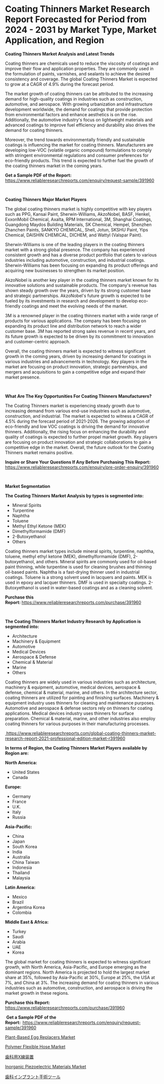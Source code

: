 <p><h1>Coating Thinners Market Research Report Forecasted for Period from 2024 -  2031 by Market Type, Market Application, and Region</h1></p><p><strong>Coating Thinners Market Analysis and Latest Trends</strong></p>
<p><p>Coating thinners are chemicals used to reduce the viscosity of coatings and improve their flow and application properties. They are commonly used in the formulation of paints, varnishes, and sealants to achieve the desired consistency and coverage. The global Coating Thinners Market is expected to grow at a CAGR of 4.9% during the forecast period. </p><p>The market growth of coating thinners can be attributed to the increasing demand for high-quality coatings in industries such as construction, automotive, and aerospace. With growing urbanization and infrastructure development worldwide, the demand for coatings that provide protection from environmental factors and enhance aesthetics is on the rise. Additionally, the automotive industry's focus on lightweight materials and advanced coatings to improve fuel efficiency and durability also drives the demand for coating thinners.</p><p>Moreover, the trend towards environmentally friendly and sustainable coatings is influencing the market for coating thinners. Manufacturers are developing low-VOC (volatile organic compound) formulations to comply with stringent environmental regulations and consumer preferences for eco-friendly products. This trend is expected to further fuel the growth of the coating thinners market in the coming years.</p></p>
<p><strong>Get a Sample PDF of the Report:&nbsp;</strong> <a href="https://www.reliableresearchreports.com/enquiry/request-sample/391960">https://www.reliableresearchreports.com/enquiry/request-sample/391960</a></p>
<p>&nbsp;</p>
<p><strong>Coating Thinners Major Market Players</strong></p>
<p><p>The global coating thinners market is highly competitive with key players such as PPG, Kansai Paint, Sherwin-Williams, AkzoNobel, BASF, Henkel, ExxonMobil Chemical, Axalta, RPM International, 3M, Shanghai Coatings, Guangdong Maydos Building Materials, SK Chemical, Hempel, Shenzhen Zhanchen Paints, SANKYO CHEMICAL, Shell, Jotun, SKSHU Paint, Yips Chemical, DAISHIN CHEMICAL, DICHEM, and Wattyl (Valspar Paint).</p><p>Sherwin-Williams is one of the leading players in the coating thinners market with a strong global presence. The company has experienced consistent growth and has a diverse product portfolio that caters to various industries including automotive, construction, and industrial coatings. Sherwin-Williams has been focusing on expanding its product offerings and acquiring new businesses to strengthen its market position.</p><p>AkzoNobel is another key player in the coating thinners market known for its innovative solutions and sustainable products. The company's revenue has shown steady growth over the years, driven by its strong customer base and strategic partnerships. AkzoNobel's future growth is expected to be fueled by its investments in research and development to develop eco-friendly coatings and meet the evolving needs of the market.</p><p>3M is a renowned player in the coating thinners market with a wide range of products for various applications. The company has been focusing on expanding its product line and distribution network to reach a wider customer base. 3M has reported strong sales revenue in recent years, and its future growth is expected to be driven by its commitment to innovation and customer-centric approach.</p><p>Overall, the coating thinners market is expected to witness significant growth in the coming years, driven by increasing demand for coatings in various industries and advancements in technology. Key players in the market are focusing on product innovation, strategic partnerships, and mergers and acquisitions to gain a competitive edge and expand their market presence.</p></p>
<p>&nbsp;</p>
<p><strong>What Are The Key Opportunities For Coating Thinners Manufacturers?</strong></p>
<p><p>The Coating Thinners market is experiencing steady growth due to increasing demand from various end-use industries such as automotive, construction, and industrial. The market is expected to witness a CAGR of 4.5% during the forecast period of 2021-2026. The growing adoption of eco-friendly and low VOC coatings is driving the demand for innovative thinners. Additionally, the rising focus on enhancing the durability and quality of coatings is expected to further propel market growth. Key players are focusing on product innovation and strategic collaborations to gain a competitive edge in the market. Overall, the future outlook for the Coating Thinners market remains positive.</p></p>
<p><strong>Inquire or Share Your Questions If Any Before Purchasing This Report:</strong> <a href="https://www.reliableresearchreports.com/enquiry/pre-order-enquiry/391960">https://www.reliableresearchreports.com/enquiry/pre-order-enquiry/391960</a></p>
<p>&nbsp;</p>
<p><strong>Market Segmentation</strong></p>
<p><strong>The Coating Thinners Market Analysis by types is segmented into:</strong></p>
<p><ul><li>Mineral Spirits</li><li>Turpentine</li><li>Naphtha</li><li>Toluene</li><li>Methyl Ethyl Ketone (MEK)</li><li>Dimethylformamide (DMF)</li><li>2-Butoxyethanol</li><li>Others</li></ul></p>
<p><p>Coating thinners market types include mineral spirits, turpentine, naphtha, toluene, methyl ethyl ketone (MEK), dimethylformamide (DMF), 2-butoxyethanol, and others. Mineral spirits are commonly used for oil-based paint thinning, while turpentine is used for cleaning brushes and thinning oil-based paints. Naphtha is a fast-drying thinner used in industrial coatings. Toluene is a strong solvent used in lacquers and paints. MEK is used in epoxy and lacquer thinners. DMF is used in specialty coatings. 2-Butoxyethanol is used in water-based coatings and as a cleaning solvent.</p></p>
<p><strong>Purchase this Report:&nbsp;</strong><a href="https://www.reliableresearchreports.com/purchase/391960">https://www.reliableresearchreports.com/purchase/391960</a></p>
<p>&nbsp;</p>
<p><strong>The Coating Thinners Market Industry Research by Application is segmented into:</strong></p>
<p><ul><li>Architecture</li><li>Machinery & Equipment</li><li>Automotive</li><li>Medical Devices</li><li>Aerospace & Defense</li><li>Chemical & Material</li><li>Marine</li><li>Others</li></ul></p>
<p><p>Coating thinners are widely used in various industries such as architecture, machinery & equipment, automotive, medical devices, aerospace & defense, chemical & material, marine, and others. In the architecture sector, coating thinners are utilized for painting and finishing surfaces. Machinery & equipment industry uses thinners for cleaning and maintenance purposes. Automotive and aerospace & defense sectors rely on thinners for coating applications. Medical devices industry uses thinners for surface preparation. Chemical & material, marine, and other industries also employ coating thinners for various purposes in their manufacturing processes.</p></p>
<p><a href="https://www.reliableresearchreports.com/global-coating-thinners-market-research-report-2021-professional-edition-market-r391960">&nbsp;https://www.reliableresearchreports.com/global-coating-thinners-market-research-report-2021-professional-edition-market-r391960</a></p>
<p><strong>In terms of Region, the Coating Thinners Market Players available by Region are:</strong></p>
<p>
    <p> <strong> North America: </strong>
        <ul>
            <li>United States</li>
            <li>Canada</li>
        </ul>
        </p> 
    <p> <strong> Europe: </strong>
        <ul>
            <li>Germany</li>
            <li>France</li>
            <li>U.K.</li>
            <li>Italy</li>
            <li>Russia</li>
        </ul>
        </p> 
    <p> <strong> Asia-Pacific: </strong>
        <ul>
            <li>China</li>
            <li>Japan</li>
            <li>South Korea</li>
            <li>India</li>
            <li>Australia</li>
            <li>China Taiwan</li>
            <li>Indonesia</li>
            <li>Thailand</li>
            <li>Malaysia</li>
        </ul>
        </p> 
    <p> <strong> Latin America: </strong>
        <ul>
            <li>Mexico</li>
            <li>Brazil</li>
            <li>Argentina Korea</li>
            <li>Colombia</li>
        </ul>
        </p> 
    <p> <strong> Middle East & Africa: </strong>
        <ul>
            <li>Turkey</li>
            <li>Saudi</li>
            <li>Arabia</li>
            <li>UAE</li>
            <li>Korea</li>
        </ul>
    </p>
    </p>
<p><p>The global market for coating thinners is expected to witness significant growth, with North America, Asia-Pacific, and Europe emerging as the dominant regions. North America is projected to hold the largest market share at 35%, followed by Asia-Pacific at 30%, Europe at 25%, the USA at 7%, and China at 3%. The increasing demand for coating thinners in various industries such as automotive, construction, and aerospace is driving the market growth in these regions.</p></p>
<p><strong>Purchase this Report: </strong><a href="https://www.reliableresearchreports.com/purchase/391960">https://www.reliableresearchreports.com/purchase/391960</a></p>
<p>&nbsp;<strong>Get a Sample PDF of the Report:&nbsp;&nbsp;</strong><a href="https://www.reliableresearchreports.com/enquiry/request-sample/391960">https://www.reliableresearchreports.com/enquiry/request-sample/391960</a></p>
<p><strong></strong></p>
<p><p><a href="https://issuu.com/reportprime-2/docs/plant-based-egg-replacers-market-size-2030.pptx">Plant-Based Egg Replacers Market</a></p><p><a href="https://github.com/luckyshygirl/Market-Research-Report-List-5/blob/main/polymer-flexible-hose-market.md">Polymer Flexible Hose Market</a></p><p><a href="https://github.com/RandallRunte2023/Market-Research-Report-List-1/blob/main/3407988117791.md">歯科用X線装置</a></p><p><a href="https://github.com/markusgodoy/Market-Research-Report-List-3/blob/main/inorganic-piezoelectric-materials-market.md">Inorganic Piezoelectric Materials Market</a></p><p><a href="https://github.com/TerrellConn/Market-Research-Report-List-1/blob/main/2306088117790.md">歯科インプラント手術ツール</a></p></p>